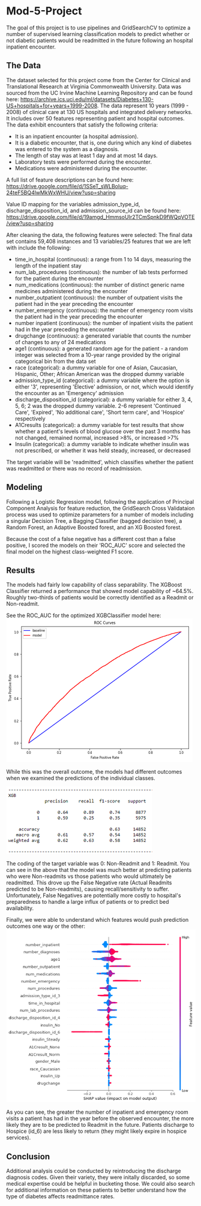 # Mod-5-Project

The goal of this project is to use pipelines and GridSearchCV to optimize a number of supervised learning classification models to predict whether or not diabetic patients would be readmitted in the future following an hospital inpatient encounter.

## The Data
The dataset selected for this project come from the Center for Clinical and Translational Research at Virginia Commonwealth University. Data was sourced from the UC Irvine Machine Learning Repository and can be found here: https://archive.ics.uci.edu/ml/datasets/Diabetes+130-US+hospitals+for+years+1999-2008. The data represent 10 years (1999 - 2008) of clinical care at 130 US hospitals and integrated delivery networks. It includes over 50 features representing patient and hospital outcomes. The data exhibit encounters that satisfy the following criteria:

- It is an inpatient encounter (a hospital admission).
- It is a diabetic encounter, that is, one during which any kind of diabetes was entered to the system as a diagnosis.
- The length of stay was at least 1 day and at most 14 days.
- Laboratory tests were performed during the encounter.
- Medications were administered during the encounter.

A full list of feature descriptions can be found here: https://drive.google.com/file/d/1SSeT_sWLBoluq-24teF5BQ4lwMkWxWHU/view?usp=sharing

Value ID mapping for the variables admission_type_id, discharge_disposition_id, and admission_source_id can be found here: https://drive.google.com/file/d/19amgd_HmmsoUIr2TCmSpnkD9fWQqVOTE/view?usp=sharing

After cleaning the data, the following features were selected:
The final data set contains 59,408 instances and 13 variables/25 features that we are left with include the following:
- time_in_hospital (continuous): a range from 1 to 14 days, measuring the length of the inpatient stay
- num_lab_procedures (continuous): the number of lab tests performed for the patient during the encounter
- num_medications (continuous): the number of distinct generic name medicines administered during the encounter
- number_outpatient (continuous): the number of outpatient visits the patient had in the year preceding the encounter
- number_emergency (continuous): the number of emergency room visits the patient had in the year preceding the encounter
- number inpatient (continuous): the number of inpatient visits the patient had in the year preceding the encounter
- drugchange (continuous): a generated variable that counts the number of changes to any of 24 medications
- age1 (continuous): a generated random age for the patient - a random integer was selected from a 10-year range provided by the original categorical bin from the data set
- race (categorical): a dummy variable for one of Asian, Caucasian, Hispanic, Other; African American was the dropped dummy variable
- admission_type_id (categorical): a dummy variable where the option is either '3', representing 'Elective' admission, or not, which would identify the encounter as an 'Emergency' admission
- discharge_disposition_id (categorical): a dummy variable for either 3, 4, 5, 6; 2 was the dropped dummy variable. 2-6 represent 'Continued Care', 'Expired', 'No additional care', 'Short term care', and 'Hospice' respectively
- A1Cresults (categorical): a dummy variable for test results that show whether a patient's levels of blood glucose over the past 3 months has not changed, remained normal, increased >8%, or increased >7%
- Insulin (categorical): a dummy variable to indicate whether insulin was not prescribed, or whether it was held steady, increased, or decreased

The target variable will be 'readmitted', which classifies whether the patient was readmitted or there was no record of readmission.

## Modeling
Following a Logistic Regression model, following the application of Principal Component Analysis for feature reduction, the GridSearch Cross Validataion process was used to optimize parameters for a number of models including a singular Decision Tree, a Bagging Classifier (bagged decision tree), a Random Forest, an Adaptive Boosted forest, and an XG Boosted forest.

Because the cost of a false negative has a different cost than a false positive, I scored the models on their 'ROC_AUC' score and selected the final model on the highest class-weighted F1 score.

## Results
The models had fairly low capability of class separability. The XGBoost Classifier returned a performance that showed model capability of ~64.5%. Roughly two-thirds of patients would be correctly identified as a Readmit or Non-readmit.

See the ROC_AUC for the optimized XGBClassifier model here:
![alt text](https://github.com/zazuetaz/Mod-5-Project/blob/master/xgbroc.png)

While this was the overall outcome, the models had different outcomes when we examined the predictions of the individual classes.

![alt text](https://github.com/zazuetaz/Mod-5-Project/blob/master/xgbclassreport.PNG)

The coding of the target variable was 0: Non-Readmit and 1: Readmit. You can see in the above that the model was much better at predicting patients who were Non-readmits vs those patients who would ultimately be readmitted. This drove up the False Negative rate (Actual Readmits predicted to be Non-readmits), causing recall/sensitivity to suffer. Unfortunately, False Negatives are potentially more costly to hospital's preparedness to handle a large influx of patients or to predict bed availability.

Finally, we were able to understand which features would push prediction outcomes one way or the other:
![alt text](https://github.com/zazuetaz/Mod-5-Project/blob/master/shap.png)

As you can see, the greater the number of inpatient and emergency room visits a patient has had in the year before the observed encounter, the more likely they are to be predicted to Readmit in the future. Patients discharge to Hospice (id_6) are less likely to return (they might likely expire in hospice services).

## Conclusion
Additional analysis could be conducted by reintroducing the discharge diagnosis codes. Given their variety, they were initally discarded, so some medical expertise could be helpful in bucketing those. We could also search for additional information on these patients to better understand how the type of diabetes affects readmittance rates.

